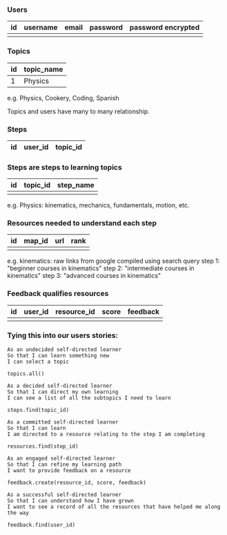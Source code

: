 ### Users
 **id** | **username** | **email**  | **password** | **password encrypted**
--|---|---|---|--
  |   |   |   |


### Topics
 **id** | **topic_name**
--|---
 1 | Physics

e.g. Physics, Cookery, Coding, Spanish

Topics and users have many to many relationship.

### Steps
 **id** | **user_id** | **topic_id**
--|---|--

### Steps are steps to learning topics
**id** | **topic_id** | **step_name**
--|---|--
  |   |

e.g. Physics: kinematics, mechanics, fundamentals, motion, etc.

### Resources needed to understand each step
 **id** | **map_id** | **url** | **rank**
--|---|---|---
  |   |   |

e.g. kinematics: raw links from google compiled using search query  step 1: "beginner courses in kinematics" step 2: "intermediate courses in kinematics" step 3: "advanced courses in kinematics"

### Feedback qualifies resources
  **id** | **user_id** | **resource_id** | **score** | **feedback**
--|---|---|---|---
  |   |   |   |


### Tying this into our users stories:

```
As an undecided self-directed learner
So that I can learn something new
I can select a topic
```

`topics.all()`

```
As a decided self-directed learner
So that I can direct my own learning
I can see a list of all the subtopics I need to learn
```

`steps.find(topic_id)`

```
As a committed self-directed learner
So that I can learn
I am directed to a resource relating to the step I am completing
```

`resources.find(step_id)`

```
As an engaged self-directed learner
So that I can refine my learning path
I want to provide feedback on a resource
```

`feedback.create(resource_id, score, feedback)`

```
As a successful self-directed learner
So that I can understand how I have grown
I want to see a record of all the resources that have helped me along the way
```

`feedback.find(user_id)`
